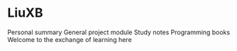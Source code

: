 # LiuXB
Personal summary 
General project module
Study notes
Programming books
Welcome to the exchange of learning here
